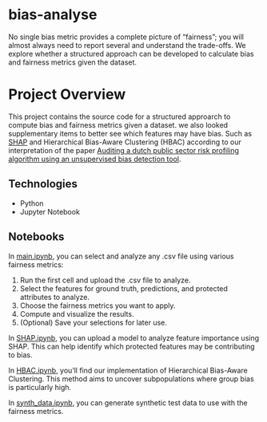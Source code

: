 # bias-analyse
No single bias metric provides a complete picture of “fairness”; you will almost always need to report several and understand the trade-offs. We explore whether a structured approach can be developed to calculate bias and fairness metrics given the dataset.

# Project Overview
This project contains the source code for a structured approarch to compute bias and fairness metrics given a dataset. we also looked supplementary items to better see which features may have bias. Such as [SHAP](https://shap.readthedocs.io/en/latest/) and Hierarchical Bias-Aware Clustering (HBAC) according to our interpretation of the paper [Auditing a dutch public sector risk profiling algorithm using an unsupervised bias detection tool](https://arxiv.org/pdf/2502.01713).

## Technologies
- Python
- Jupyter Notebook

## Notebooks
In [main.ipynb](https://github.com/bytnater/bias-analyse/blob/main/main.ipynb), you can select and analyze any .csv file using various fairness metrics:
1. Run the first cell and upload the .csv file to analyze.
2. Select the features for ground truth, predictions, and protected attributes to analyze.
3. Choose the fairness metrics you want to apply.
4. Compute and visualize the results.
5. (Optional) Save your selections for later use.

In [SHAP.ipynb](https://github.com/bytnater/bias-analyse/blob/main/SHAP.ipynb), you can upload a model to analyze feature importance using SHAP. This can help identify which protected features may be contributing to bias.

In [HBAC.ipynb](https://github.com/bytnater/bias-analyse/blob/main/HBAC.ipynb), you’ll find our implementation of Hierarchical Bias-Aware Clustering. This method aims to uncover subpopulations where group bias is particularly high.

In [synth_data.ipynb](https://github.com/bytnater/bias-analyse/blob/main/data/synth_data.ipynb), you can generate synthetic test data to use with the fairness metrics.

